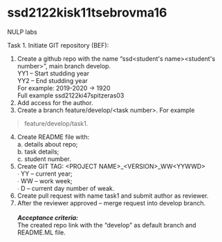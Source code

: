 # ssd2122kisk11tsebrovma16
NULP labs

Task 1. Initiate GIT repository (BEF):
1. Create a github repo with the name “ssd<YY1YY2><group><student's name><student's number>”, main branch develop.
  <br />YY1 – Start studding year
  <br />YY2 – End studding year
  <br />For example: 2019-2020 -> 1920
  <br />Full example ssd2122ki47spitzeras03
2. Add access for the author.
3. Create a branch feature/develop/\<task number\>. For example<br /> 
  > feature/develop/task1.
4. Create README file with:
  <br />a. details about repo;
  <br />b. task details;
  <br />c. student number.
5. Create GIT TAG: \<PROJECT NAME\>_\<VERSION\>_WW\<YYWWD\>
  <br />∙ YY – current year;
  <br />∙ WW – work week;
  <br />∙ D – current day number of weak.
6. Create pull request with name task1 and submit author as reviewer.
7. After the reviewer approved – merge request into develop branch.
  <br /><br />***Acceptance criteria:***
    <br /><t>The created repo link with the “develop” as default branch and README.ML file.
